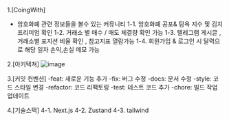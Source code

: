 1.[CoingWith]
- 암호화폐 관련 정보들을 볼수 있는 커뮤니티
  1-1. 암호화폐 공포& 탐욕 지수 및 김치프리미엄 확인
  1-2. 거래소 별 매수  / 매도 체결량 확인 가능
  1-3. 텔레그램 게시글 , 거래소별 포지션 비율 확인 , 참고지표 열람가능
  1-4. 회원가입 & 로그인 시 달력으로 해당 일자 손익,손실 메모 가능

2.[아키텍쳐]
  ![image](https://github.com/user-attachments/assets/46252bb7-c859-46e8-b277-d868d5eec333)


3.[커밋 컨벤션]
-feat: 새로운 기능 추가
-fix: 버그 수정
-docs: 문서 수정
-style: 코드 스타일 변경
-refactor: 코드 리팩토링
-test: 테스트 코드 추가
-chore: 빌드 작업 업데이트

4.[기술스택]
  4-1. Next.js 
  4-2. Zustand
  4-3. tailwind
